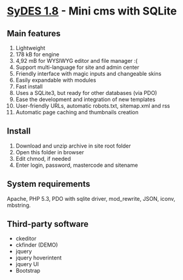 [SyDES 1.8](http://sydes.ru) - Mini cms with SQLite
=============

Main features
-------------
1. Lightweight
  1. 178 kB for engine
  2. 4,92 mB for WYSIWYG editor and file manager :(
2. Support multi-language for site and admin center
3. Friendly interface with magic inputs and changeable skins
4. Easily expandable with modules
5. Fast install
6. Uses a SQLite3, but ready for other databases (via PDO)
7. Ease the development and integration of new templates
8. User-friendly URLs, automatic robots.txt, sitemap.xml and rss
9. Automatic page caching and thumbnails creation

Install
------------
1. Download and unzip archive in site root folder
2. Open this folder in browser
3. Edit chmod, if needed
4. Enter login, password, mastercode and sitename

System requirements
------------
Apache, PHP 5.3, PDO with sqlite driver, mod_rewrite, JSON, iconv, mbstring.

Third-party software
------------
+ ckeditor
+ ckfinder (DEMO)
+ jquery
+ jquery hoverintent
+ jquery UI
+ Bootstrap